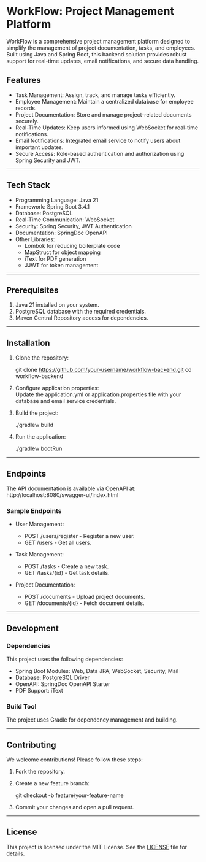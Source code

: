 # WorkFlow: Project Management Platform  

WorkFlow is a comprehensive project management platform designed to simplify the management of project documentation, tasks, and employees. Built using Java and Spring Boot, this backend solution provides robust support for real-time updates, email notifications, and secure data handling.

## Features  

- Task Management: Assign, track, and manage tasks efficiently.  
- Employee Management: Maintain a centralized database for employee records.  
- Project Documentation: Store and manage project-related documents securely.  
- Real-Time Updates: Keep users informed using WebSocket for real-time notifications.  
- Email Notifications: Integrated email service to notify users about important updates.  
- Secure Access: Role-based authentication and authorization using Spring Security and JWT.  

---

## Tech Stack  

- Programming Language: Java 21  
- Framework: Spring Boot 3.4.1  
- Database: PostgreSQL  
- Real-Time Communication: WebSocket  
- Security: Spring Security, JWT Authentication  
- Documentation: SpringDoc OpenAPI  
- Other Libraries: 
  - Lombok for reducing boilerplate code  
  - MapStruct for object mapping  
  - iText for PDF generation  
  - JJWT for token management  

---

## Prerequisites  

1. Java 21 installed on your system.  
2. PostgreSQL database with the required credentials.  
3. Maven Central Repository access for dependencies.  

---

## Installation  

1. Clone the repository:  
   
   git clone https://github.com/your-username/workflow-backend.git
   cd workflow-backend
   

2. Configure application properties:  
   Update the application.yml or application.properties file with your database and email service credentials.  

3. Build the project:  
   
   ./gradlew build
   

4. Run the application:  
   
   ./gradlew bootRun
   

---

## Endpoints  

The API documentation is available via OpenAPI at:  
http://localhost:8080/swagger-ui/index.html  

### Sample Endpoints  

- User Management:  
  - POST /users/register - Register a new user.  
  - GET /users - Get all users.  

- Task Management:  
  - POST /tasks - Create a new task.  
  - GET /tasks/{id} - Get task details.  

- Project Documentation:  
  - POST /documents - Upload project documents.  
  - GET /documents/{id} - Fetch document details.  

---

## Development  

### Dependencies  

This project uses the following dependencies:  

- Spring Boot Modules: Web, Data JPA, WebSocket, Security, Mail  
- Database: PostgreSQL Driver  
- OpenAPI: SpringDoc OpenAPI Starter  
- PDF Support: iText  

### Build Tool  

The project uses Gradle for dependency management and building.  

---

## Contributing  

We welcome contributions! Please follow these steps:  

1. Fork the repository.  
2. Create a new feature branch:  
   
   git checkout -b feature/your-feature-name
   
  
3. Commit your changes and open a pull request.  

---

## License  

This project is licensed under the MIT License. See the [LICENSE](LICENSE) file for details.  
